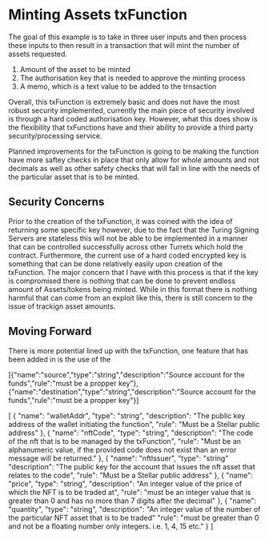# Minting Assets txFunction

The goal of this example is to take in three user inputs and then process these inputs to then result in a transaction that will mint the number of assets requested.

1. Amount of the asset to be minted
2. The authorisation key that is needed to approve the minting process
3. A memo, which is a text value to be added to the trnsaction

Overall, this txFunction is extremely basic and does not have the most robust security implemented, currently the main piece of security involved is through a hard coded authorisation key. However, what this does show is the flexibility that txFunctions have and their ability to provide a third party security/processing service.

Planned improvements for the txFunction is going to be making the function have more saftey checks in place that only allow for whole amounts and not decimals as well as other safety checks that will fall in line with the needs of the particular asset that is to be minted. 

## Security Concerns

Prior to the creation of the txFunction, it was coined with the idea of returning some specific key however, due to the fact that the Turing Signing Servers are stateless this will not be able to be implemented in a manner that can be controlled successfully across other Turrets which hold the contract. Furthermore, the current use of a hard coded encrypted key is something that can be done relatively easily upon creation of the txFunction. The major concern that I have with this process is that if the key is compromised there is nothing that can be done to prevent endless amount of Assets/tokens being minted. While in this format there is nothing harmful that can come from an exploit like this, there is still concern to the issue of trackign asset amounts. 

## Moving Forward

There is more potential lined up with the txFunction, one feature that has been added in is the use of the 


[{"name":"source","type":"string","description":"Source account for the funds","rule":"must be a propper key"},{"name":"destination","type":"string","description":"Source account for the funds","rule":"must be a propper key"}]

[
    {
        "name": "walletAddr",
        "type": "string",
        "description": "The public key address of the wallet initiating the function",
        "rule": "Must be a Stellar public address"
    },
    {
        "name": "nftCode",
        "type": "string",
        "description": "The code of the nft that is to be managed by the txFunction",
        "rule": "Must be an alphanumeric value, if the provided code does not exist than an error message will be returned."
    },
    {
        "name": "nftIssuer",
        "type": "string"
        "description": "The public key for the account that issues the nft asset that relates to the code",
        "rule": "Must be a Stellar public address"
    },
    {
        "name": "price",
        "type": "string",
        "description": "An integer value of the price of which the NFT is to be traded at",
        "rule": "must be an integer value that is greater than 0 and has no more than 7 digits after the decimal"
    },
    {
        "name": "quantity",
        "type": "string",
        "description": "An integer value of the number of the particular NFT asset that is to be traded"
        "rule": "must be greater than 0 and not be a floating number only integers. i.e. 1, 4, 15 etc."
    }
]
